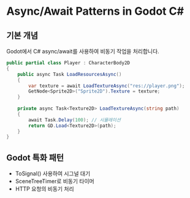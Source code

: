 
# Async/Await Patterns in Godot C#

## 기본 개념
Godot에서 C# async/await를 사용하여 비동기 작업을 처리합니다.

```csharp
public partial class Player : CharacterBody2D
{
    public async Task LoadResourcesAsync()
    {
        var texture = await LoadTextureAsync("res://player.png");
        GetNode<Sprite2D>("Sprite2D").Texture = texture;
    }
    
    private async Task<Texture2D> LoadTextureAsync(string path)
    {
        await Task.Delay(100); // 시뮬레이션
        return GD.Load<Texture2D>(path);
    }
}
```

## Godot 특화 패턴
- ToSignal() 사용하여 시그널 대기
- SceneTreeTimer로 비동기 타이머
- HTTP 요청의 비동기 처리
